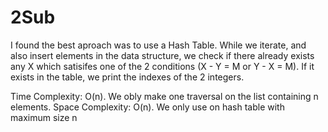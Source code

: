 # 2Sub

I found the best aproach was to use a Hash Table. While we iterate, and also insert elements in the data structure, we check if there already exists any X which satisifes one
of the 2 conditions (X - Y = M or Y - X = M). If it exists in the table, we print the indexes of the 2 integers.

Time Complexity: O(n). We obly make one traversal on the list containing n elements.
Space Complexity: O(n). We only use on hash table with maximum size n
